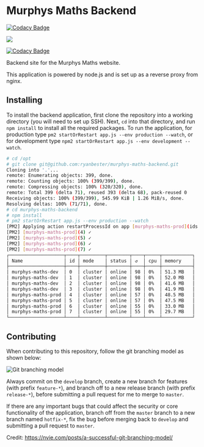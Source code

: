 # Murphys Maths Backend

[![Codacy Badge](https://api.codacy.com/project/badge/Grade/22b77e32672d45dfaae59c7d072d4c3a)](https://app.codacy.com/app/ryanbester/murphys-maths-backend?utm_source=github.com&utm_medium=referral&utm_content=ryanbester/murphys-maths-backend&utm_campaign=Badge_Grade_Settings)

![](https://travis-ci.org/ryanbester/murphys-maths-backend.svg?branch=master)

[![Codacy Badge](https://api.codacy.com/project/badge/Grade/a44c0481c07c45f2b1b7289da764a5a3)](https://www.codacy.com/app/ryanbester/murphys-maths-backend?utm_source=github.com&amp;utm_medium=referral&amp;utm_content=ryanbester/murphys-maths-backend&amp;utm_campaign=Badge_Grade)

Backend site for the Murphys Maths website.

This application is powered by node.js and is set up as a reverse proxy from nginx.

## Installing ##

To install the backend application, first clone the repository into a working directory (you will need to set up SSH). Next, `cd` into that directory, and run `npm install` to install all the required packages. To run the application, for production type `pm2 startOrRestart app.js --env production --watch`, or for development type `npm2 startOrRestart app.js --env development --watch`.

```sh
# cd /opt
# git clone git@github.com:ryanbester/murphys-maths-backend.git
Cloning into '.'...
remote: Enumerating objects: 399, done.
remote: Counting objects: 100% (399/399), done.
remote: Compressing objects: 100% (320/320), done.
remote: Total 399 (delta 71), reused 393 (delta 68), pack-reused 0
Receiving objects: 100% (399/399), 545.99 KiB | 1.26 MiB/s, done.
Resolving deltas: 100% (71/71), done.
# cd murphys-maths-backend
# npm install
# pm2 startOrRestart app.js --env production --watch
[PM2] Applying action restartProcessId on app [murphys-maths-prod](ids: 4,5,6,7)
[PM2] [murphys-maths-prod](4) ✓
[PM2] [murphys-maths-prod](5) ✓
[PM2] [murphys-maths-prod](6) ✓
[PM2] [murphys-maths-prod](7) ✓
┌────────────────────┬────┬─────────┬────────┬────┬─────┬───────────┐
│ Name               │ id │ mode    │ status │ ↺  │ cpu │ memory    │
├────────────────────┼────┼─────────┼────────┼────┼─────┼───────────┤
│ murphys-maths-dev  │ 0  │ cluster │ online │ 98 │ 0%  │ 51.3 MB   │
│ murphys-maths-dev  │ 1  │ cluster │ online │ 98 │ 0%  │ 52.0 MB   │
│ murphys-maths-dev  │ 2  │ cluster │ online │ 98 │ 0%  │ 41.6 MB   │
│ murphys-maths-dev  │ 3  │ cluster │ online │ 98 │ 0%  │ 41.9 MB   │
│ murphys-maths-prod │ 4  │ cluster │ online │ 57 │ 0%  │ 48.5 MB   │
│ murphys-maths-prod │ 5  │ cluster │ online │ 57 │ 0%  │ 47.5 MB   │
│ murphys-maths-prod │ 6  │ cluster │ online │ 55 │ 0%  │ 33.0 MB   │
│ murphys-maths-prod │ 7  │ cluster │ online │ 55 │ 0%  │ 29.7 MB   │
└────────────────────┴────┴─────────┴────────┴────┴─────┴───────────┘
```

## Contributing ##

When contributing to this repository, follow the git branching model as shown below:

![Git branching model](https://nvie.com/img/git-model@2x.png)

Always commit on the `develop` branch, create a new branch for features (with prefix `feature-*`), and branch off to a new release branch (with prefix `release-*`), before submitting a pull request for me to merge to `master`.

If there are any important bugs that could affect the security or core functionality of the application, branch off from the `master` branch to a new branch named `hotfix-*`, fix the bug before merging back to `develop` and submitting a pull request to `master`.

Credit: https://nvie.com/posts/a-successful-git-branching-model/
